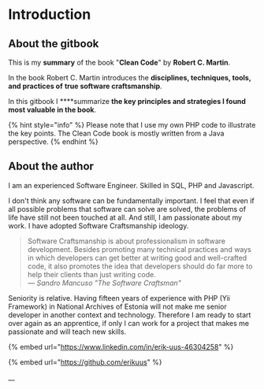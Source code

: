 # Introduction

## About the gitbook

This is my **summary** of the book "**Clean Code**" by **Robert C. Martin**.

In the book Robert C. Martin introduces the **disciplines, techniques, tools, and practices of** **true software craftsmanship**.

In this gitbook I ****summarize **the key principles and strategies I found most valuable in the book**. 

{% hint style="info" %}
Please note that I use my own PHP code to illustrate the key points. The Clean Code book is mostly written from a Java perspective.
{% endhint %}

## About the author

I am an experienced Software Engineer. Skilled in SQL, PHP and Javascript. 

I don't think any software can be fundamentally important. I feel that even if all possible problems that software can solve are solved, the problems of life have still not been touched at all. And still, I am passionate about my work. I have adopted Software Craftsmanship ideology.

> Software Craftsmanship is about professionalism in software development. Besides promoting many technical practices and ways in which developers can get better at writing good and well-crafted code, it also promotes the idea that developers should do far more to help their clients than just writing code.  
> _— Sandro Mancuso "The Software Craftsman"_

Seniority is relative. Having fifteen years of experience with PHP \(Yii Framework\) in National Archives of Estonia will not make me senior developer in another context and technology. Therefore I am ready to start over again as an apprentice, if only I can work for a project that makes me passionate and will teach new skills.

{% embed url="https://www.linkedin.com/in/erik-uus-46304258" %}

{% embed url="https://github.com/erikuus" %}

\_\_





